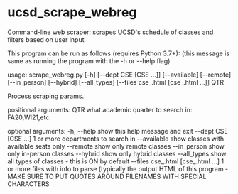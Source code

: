 # ucsd_scrape_webreg
Command-line web scraper: scrapes UCSD's schedule of classes and filters based on user input

This program can be run as follows (requires Python 3.7+):
(this message is same as running the program with the -h or --help flag)

usage: scrape_webreg.py [-h] [--dept CSE [CSE ...]] [--available] [--remote]
                        [--in_person] [--hybrid] [--all_types]
                        [--files cse_.html [cse_.html ...]]
                        QTR

Process scraping params.

positional arguments:
  QTR                   what academic quarter to search in: FA20,WI21,etc.

optional arguments:
  -h, --help            show this help message and exit
  --dept CSE [CSE ...]  1 or more departments to search in
  --available           show classes with available seats only
  --remote              show only remote classes
  --in_person           show only in-person classes
  --hybrid              show only hybrid classes
  --all_types           show all types of classes - this is ON by default
  --files cse_.html [cse_.html ...]
                        1 or more files with info to parse (typically the
                        output HTML of this program - MAKE SURE TO PUT QUOTES
                        AROUND FILENAMES WITH SPECIAL CHARACTERS
